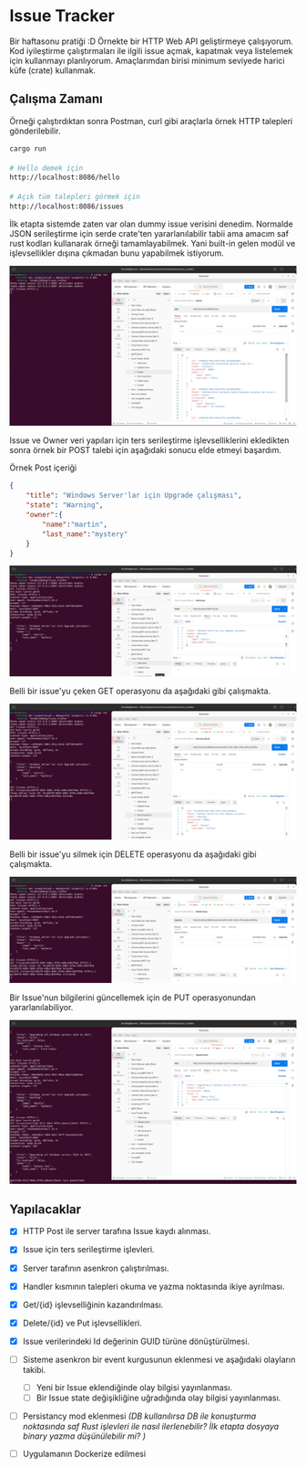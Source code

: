 # Issue Tracker

Bir haftasonu pratiği :D Örnekte bir HTTP Web API geliştirmeye çalışıyorum. Kod iyileştirme çalıştırmaları ile ilgili issue açmak, kapatmak veya listelemek için kullanmayı planlıyorum. Amaçlarımdan birisi minimum seviyede harici küfe (crate) kullanmak.

## Çalışma Zamanı

Örneği çalıştırdıktan sonra Postman, curl gibi araçlarla örnek HTTP talepleri gönderilebilir.

```bash
cargo run

# Hello demek için
http://localhost:8086/hello

# Açık tüm talepleri görmek için
http://localhost:8086/issues
```

İlk etapta sistemde zaten var olan dummy issue verisini denedim. Normalde JSON serileştirme için serde crate'ten yararlanılabilir tabii ama amacım saf rust kodları kullanarak örneği tamamlayabilmek. Yani built-in gelen modül ve işlevsellikler dışına çıkmadan bunu yapabilmek istiyorum.

![../images/issue_tracker_01.png](../images/issue_tracker_01.png)

Issue ve Owner veri yapıları için ters serileştirme işlevselliklerini ekledikten sonra örnek bir POST talebi için aşağıdaki sonucu elde etmeyi başardım.

Örnek Post içeriği

```json
{
    "title": "Windows Server'lar için Upgrade çalışması",
    "state": "Warning",
    "owner":{
        "name":"martin",
        "last_name":"mystery"
    }
}
```

![../images/issue_tracker_02.png](../images/issue_tracker_02.png)

Belli bir issue'yu çeken GET operasyonu da aşağıdaki gibi çalışmakta.

![../images/issue_tracker_03.png](../images/issue_tracker_03.png)

Belli bir issue'yu silmek için DELETE operasyonu da aşağıdaki gibi çalışmakta.

![../images/issue_tracker_04.png](../images/issue_tracker_04.png)

Bir Issue'nun bilgilerini güncellemek için de PUT operasyonundan yararlanılabiliyor.

![../images/issue_tracker_05.png](../images/issue_tracker_05.png)

## Yapılacaklar

- [x] HTTP Post ile server tarafına Issue kaydı alınması.
- [x] Issue için ters serileştirme işlevleri.
- [x] Server tarafının asenkron çalıştırılması.
- [x] Handler kısmının talepleri okuma ve yazma noktasında ikiye ayrılması. 
- [x] Get/{id} işlevselliğinin kazandırılması.
- [x] Delete/{id} ve Put işlevsellikleri.
- [x] Issue verilerindeki Id değerinin GUID türüne dönüştürülmesi.
- [ ] Sisteme asenkron bir event kurgusunun eklenmesi ve aşağıdaki olayların takibi.
  - [ ] Yeni bir Issue eklendiğinde olay bilgisi yayınlanması.
  - [ ] Bir Issue state değişikliğine uğradığında olay bilgisi yayınlanması.
- [ ] Persistancy mod eklenmesi _(DB kullanılırsa DB ile konuşturma noktasında saf Rust işlevleri ile nasıl ilerlenebilir? İlk etapta dosyaya binary yazma düşünülebilir mi? )_
- [ ] Uygulamanın Dockerize edilmesi

